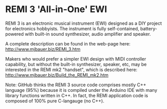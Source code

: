 # REMI 3 'All-in-One' EWI

REMI 3 is an electronic musical instrument (EWI) designed as a DIY project for electronics hobbyists.
The instrument is fully self-contained, battery-powered with built-in sound synthesizer, audio amplifier and speaker.

A complete description can be found in the web-page here: http://www.mjbauer.biz/REMI_3.htm

Makers who would prefer a simpler EWI design with MIDI controller capability, but without the built-in synthesizer, speaker, etc, may be interested in the REMI mk2 "handset", which is described here: http://www.mjbauer.biz/Build_the_REMI_mk2.htm

Note: GitHub thinks the REMI 3 source code comprises mostly C++ language (95%) because it is compiled under the Arduino IDE with many library functions written in C++. In fact, the REMI application code is composed of 100% pure C-langauge (no C++).
